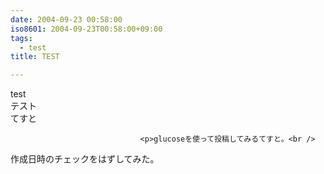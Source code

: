 ```yaml
---
date: 2004-09-23 00:58:00
iso8601: 2004-09-23T00:58:00+09:00
tags:
  - test
title: TEST

---
```


<div class="entry-body">
                                 <p>test<br />
テスト<br />
てすと</p>
                              
                                 <p>glucoseを使って投稿してみるてすと。<br />
作成日時のチェックをはずしてみた。</p>
                              </div>    	
